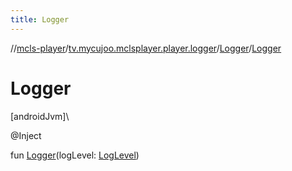 ```yaml
---
title: Logger
---
```

//[mcls-player](../../../index.html)/[tv.mycujoo.mclsplayer.player.logger](../index.html)/[Logger](index.html)/[Logger](-logger.html)



# Logger



[androidJvm]\




@Inject



fun [Logger](-logger.html)(logLevel: [LogLevel](../../tv.mycujoo.mclsplayer.player.entity/-log-level/index.html))




